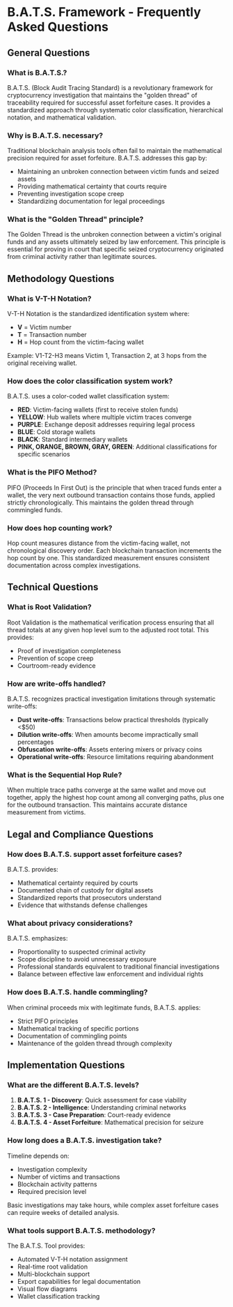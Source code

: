 # B.A.T.S. Framework - Frequently Asked Questions

## General Questions

### What is B.A.T.S.?
B.A.T.S. (Block Audit Tracing Standard) is a revolutionary framework for cryptocurrency investigation that maintains the "golden thread" of traceability required for successful asset forfeiture cases. It provides a standardized approach through systematic color classification, hierarchical notation, and mathematical validation.

### Why is B.A.T.S. necessary?
Traditional blockchain analysis tools often fail to maintain the mathematical precision required for asset forfeiture. B.A.T.S. addresses this gap by:
- Maintaining an unbroken connection between victim funds and seized assets
- Providing mathematical certainty that courts require
- Preventing investigation scope creep
- Standardizing documentation for legal proceedings

### What is the "Golden Thread" principle?
The Golden Thread is the unbroken connection between a victim's original funds and any assets ultimately seized by law enforcement. This principle is essential for proving in court that specific seized cryptocurrency originated from criminal activity rather than legitimate sources.

## Methodology Questions

### What is V-T-H Notation?
V-T-H Notation is the standardized identification system where:
- **V** = Victim number
- **T** = Transaction number  
- **H** = Hop count from the victim-facing wallet

Example: V1-T2-H3 means Victim 1, Transaction 2, at 3 hops from the original receiving wallet.

### How does the color classification system work?
B.A.T.S. uses a color-coded wallet classification system:
- **RED**: Victim-facing wallets (first to receive stolen funds)
- **YELLOW**: Hub wallets where multiple victim traces converge
- **PURPLE**: Exchange deposit addresses requiring legal process
- **BLUE**: Cold storage wallets
- **BLACK**: Standard intermediary wallets
- **PINK, ORANGE, BROWN, GRAY, GREEN**: Additional classifications for specific scenarios

### What is the PIFO Method?
PIFO (Proceeds In First Out) is the principle that when traced funds enter a wallet, the very next outbound transaction contains those funds, applied strictly chronologically. This maintains the golden thread through commingled funds.

### How does hop counting work?
Hop count measures distance from the victim-facing wallet, not chronological discovery order. Each blockchain transaction increments the hop count by one. This standardized measurement ensures consistent documentation across complex investigations.

## Technical Questions

### What is Root Validation?
Root Validation is the mathematical verification process ensuring that all thread totals at any given hop level sum to the adjusted root total. This provides:
- Proof of investigation completeness
- Prevention of scope creep  
- Courtroom-ready evidence

### How are write-offs handled?
B.A.T.S. recognizes practical investigation limitations through systematic write-offs:
- **Dust write-offs**: Transactions below practical thresholds (typically <$50)
- **Dilution write-offs**: When amounts become impractically small percentages
- **Obfuscation write-offs**: Assets entering mixers or privacy coins
- **Operational write-offs**: Resource limitations requiring abandonment

### What is the Sequential Hop Rule?
When multiple trace paths converge at the same wallet and move out together, apply the highest hop count among all converging paths, plus one for the outbound transaction. This maintains accurate distance measurement from victims.

## Legal and Compliance Questions

### How does B.A.T.S. support asset forfeiture cases?
B.A.T.S. provides:
- Mathematical certainty required by courts
- Documented chain of custody for digital assets
- Standardized reports that prosecutors understand
- Evidence that withstands defense challenges

### What about privacy considerations?
B.A.T.S. emphasizes:
- Proportionality to suspected criminal activity
- Scope discipline to avoid unnecessary exposure
- Professional standards equivalent to traditional financial investigations
- Balance between effective law enforcement and individual rights

### How does B.A.T.S. handle commingling?
When criminal proceeds mix with legitimate funds, B.A.T.S. applies:
- Strict PIFO principles
- Mathematical tracking of specific portions
- Documentation of commingling points
- Maintenance of the golden thread through complexity

## Implementation Questions

### What are the different B.A.T.S. levels?
1. **B.A.T.S. 1 - Discovery**: Quick assessment for case viability
2. **B.A.T.S. 2 - Intelligence**: Understanding criminal networks
3. **B.A.T.S. 3 - Case Preparation**: Court-ready evidence
4. **B.A.T.S. 4 - Asset Forfeiture**: Mathematical precision for seizure

### How long does a B.A.T.S. investigation take?
Timeline depends on:
- Investigation complexity
- Number of victims and transactions
- Blockchain activity patterns
- Required precision level

Basic investigations may take hours, while complex asset forfeiture cases can require weeks of detailed analysis.

### What tools support B.A.T.S. methodology?
The B.A.T.S. Tool provides:
- Automated V-T-H notation assignment
- Real-time root validation
- Multi-blockchain support
- Export capabilities for legal documentation
- Visual flow diagrams
- Wallet classification tracking
